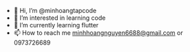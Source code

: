 - 👋 Hi, I’m @minhoangtapcode
- 👀 I’m interested in learning code
- 🌱 I’m currently learning flutter
- 📫 How to reach me minhhoangnguyen6688@gmail.com or 0973726689


<!---
minhoangtapcode/minhoangtapcode is a ✨ special ✨ repository because its `README.md` (this file) appears on your GitHub profile.
You can click the Preview link to take a look at your changes.
--->
